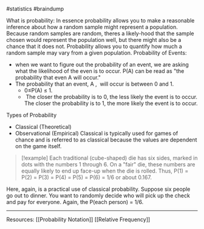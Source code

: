 #statistics #braindump 

What is probability: 
	In essence probability allows you to make a reasonable inference about how a random sample might represent a population. Because random samples are random, theres a likely-hood that the sample chosen would represent the population well, but there might also be a chance that it does not. Probability allows you to quantify how much a random sample may vary from a given population.
Probability of Events:
- when we want to figure out the probability of an event, we are asking what the likelihood of the even is to occur. P(A) can be read as "the probability that even A will occur."
- The probability that an event, A ,  will occur is between 0 and 1. 
	- 0≤P(A) ≤ 1.
	-  The closer the probability is to 0, the less likely the event is to occur. The closer the probability is to 1, the more likely the event is to occur.

Types of Probability 
- Classical (Theoretical)
- Observational (Empirical)
Classical is typically used for games of chance and is referred to as classical because the values are dependent on the game itself.

> [!example]
> Each traditional (cube-shaped) die has six sides, marked in dots with the numbers 1 through 6. On a "fair" die, these numbers are equally likely to end up face-up when the die is rolled. Thus, P(1) = P(2) = P(3) = P(4) = P(5) = P(6) = 1/6 or about 0.167.

Here, again, is a practical use of classical probability. Suppose six people go out to dinner. You want to randomly decide who will pick up the check and pay for everyone. Again, the P(each person) = 1/6.


---
Resources:
[[Probability Notation]]
[[Relative Frequency]]